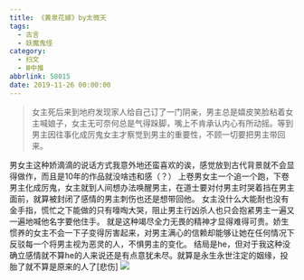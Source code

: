 ```yaml
---
title: 《黄泉花嫁》by太微天
tags:
  - 古言
  - 妖魔鬼怪
category:
  - 扫文
  - Ⅲ中推
abbrlink: 58015
date: 2019-11-26 00:00:00
---
```

<meta name="referrer" content="no-referrer" />

> 女主死后来到地府发现家人给自己订了一门阴亲，男主总是嬉皮笑脸粘着女主喊娘子，女主无可奈何总是气得跺脚，嘴上不肯承认内心有所动摇。等到男主因往事化成厉鬼女主才察觉到男主的重要性，不顾一切要把男主带回来。

<!-- more -->

男女主这种娇滴滴的说话方式我意外地还蛮喜欢的诶，感觉放到古代背景就不会显得做作，而且是10年的作品就没啥违和感（？）
上卷男女主一个追一个跑，下卷男主化成厉鬼，女主就到人间想办法唤醒男主，在道士要对付男主时哭着挡在男主面前，就算被封闭了感情的男主刺伤也还是想带回他。
女主没什么大能耐也没有金手指，慌忙之下能做的只有嚎啕大哭，阻止男主行凶杀人也只会抱紧男主一遍又一遍地喊他名字要他住手。
就是这种竭尽全力无畏的精神才显得难得可贵。娇生惯养的女主不会一下子变得厉害起来，对男主满心的信赖却能够让她在任何情况下反驳每一个将男主视为恶灵的人，不惧男主的变化。
结局是he，但对于我这种没确立感情就不算he的人来说还是有点意犹未尽。就算是永生永世注定的姻缘，投胎了就不算是原来的人了[悲伤]
![](https://wx4.sinaimg.cn/mw690/0069kFhhgy1g9bcaw5920j30n01dsb2a.jpg)